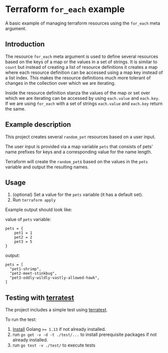 # Terraform `for_each` example

A basic example of managing terraform resources using the `for_each` meta argument.

## Introduction

The resource `for_each` meta argument is used to define several resources based on the keys of a map or the values in a set of strings. 
It is similar to `count` but instead of creating a list of resource definitions it creates a map where each resource definition can be accessed using a map key instead of a list index.
This makes the resource definitions much more tolerant of changes in the collection over which we are iterating.

Inside the resource definition stanza the values of the map or set over which we are iterating can be accessed by using `each.value` and `each.key`. 
If we are using `for_each` with a set of strings `each.value` and `each.key` return the same.

## Example description

This project creates several `random_pet` resources based on a user input.

The user input is provided via a map variable `pets` that consists of pets' name prefixes for keys and a corresponding value for the name length.

Terraform will create the `random_pet`s based on the values in the `pets` variable and output the resulting names.

## Usage

1. (optional) Set a value for the `pets` variable (it has a default set).
2.  Run `terraform apply`

Example output should look like:

value of `pets` variable:

```HCL
pets = {
    pet1 = 1
    pet2 = 2
    pet3 = 5
}
```

output:

```HCL
pets = [
  "pet1-shrimp",
  "pet2-meet-stinkbug",
  "pet3-oddly-wildly-vastly-allowed-hawk",
]
```

## Testing with [terratest](https://github.com/gruntwork-io/terratest)

The project includes a simple test using [terratest](https://github.com/gruntwork-io/terratest).

To run the test:

1. [Install](https://golang.org/dl/) Golang `>= 1.13` if not already installed.
2. run `go get -v -d -t ./test/...` to install prerequisite packages if not already installed.
3. run `go test -v ./test/` to execute tests
